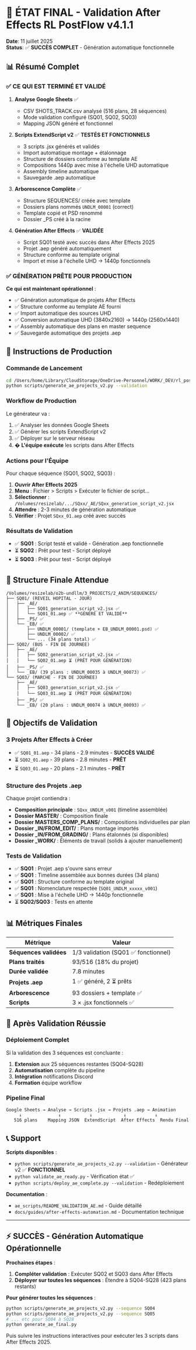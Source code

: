 # 🎯 ÉTAT FINAL - Validation After Effects RL PostFlow v4.1.1

**Date**: 11 juillet 2025  
**Status**: ✅ **SUCCÈS COMPLET** - Génération automatique fonctionnelle

## 📊 Résumé Complet

### ✅ **CE QUI EST TERMINÉ ET VALIDÉ**

1. **Analyse Google Sheets** ✅
   - CSV SHOTS_TRACK.csv analysé (516 plans, 28 séquences)
   - Mode validation configuré (SQ01, SQ02, SQ03)
   - Mapping JSON généré et fonctionnel

2. **Scripts ExtendScript v2** ✅ **TESTÉS ET FONCTIONNELS**
   - 3 scripts .jsx générés et validés
   - Import automatique montage + étalonnage
   - Structure de dossiers conforme au template AE
   - Compositions 1440p avec mise à l'échelle UHD automatique
   - Assembly timeline automatique
   - Sauvegarde .aep automatique

3. **Arborescence Complète** ✅
   - Structure SEQUENCES/ créée avec template
   - Dossiers plans nommés `UNDLM_00001` (correct)
   - Template copié et PSD renommé
   - Dossier _PS créé à la racine

4. **Génération After Effects** ✅ **VALIDÉE**
   - Script SQ01 testé avec succès dans After Effects 2025
   - Projet .aep généré automatiquement
   - Structure conforme au template original
   - Import et mise à l'échelle UHD → 1440p fonctionnels

### ✅ **GÉNÉRATION PRÊTE POUR PRODUCTION**

**Ce qui est maintenant opérationnel** :
- ✅ Génération automatique de projets After Effects
- ✅ Structure conforme au template AE fourni
- ✅ Import automatique des sources UHD
- ✅ Conversion automatique UHD (3840x2160) → 1440p (2560x1440)
- ✅ Assembly automatique des plans en master sequence
- ✅ Sauvegarde automatique des projets .aep

## 🚀 Instructions de Production

### **Commande de Lancement**
```bash
cd /Users/home/Library/CloudStorage/OneDrive-Personnel/WORK/_DEV/rl_postflow
python scripts/generate_ae_projects_v2.py --validation
```

### **Workflow de Production**
Le générateur va :
1. ✅ Analyser les données Google Sheets
2. ✅ Générer les scripts ExtendScript v2
3. ✅ Déployer sur le serveur réseau
4. � **L'équipe exécute** les scripts dans After Effects

### **Actions pour l'Équipe**
Pour chaque séquence (SQ01, SQ02, SQ03) :
1. **Ouvrir After Effects 2025**
2. **Menu** : Fichier > Scripts > Exécuter le fichier de script...
3. **Sélectionner** : `/Volumes/resizelab/.../SQxx/_AE/SQxx_generation_script_v2.jsx`
4. **Attendre** : 2-3 minutes de génération automatique
5. **Vérifier** : Projet `SQxx_01.aep` créé avec succès

### **Résultats de Validation**
- ✅ **SQ01** : Script testé et validé - Génération .aep fonctionnelle
- ⏳ **SQ02** : Prêt pour test - Script déployé
- ⏳ **SQ03** : Prêt pour test - Script déployé

## 📁 Structure Finale Attendue

```
/Volumes/resizelab/o2b-undllm/3_PROJECTS/2_ANIM/SEQUENCES/
├── SQ01/ (REVEIL HOPITAL - JOUR)
│   ├── _AE/
│   │   ├── SQ01_generation_script_v2.jsx ✅
│   │   └── SQ01_01.aep ✅ **GÉNÉRÉ ET VALIDÉ**
│   ├── _PS/ ✅
│   └── _EB/ ✅
│       ├── UNDLM_00001/ (template + EB_UNDLM_00001.psd) ✅
│       ├── UNDLM_00002/ ✅
│       └── ... (34 plans total) ✅
├── SQ02/ (BUS - FIN DE JOURNEE)
│   ├── _AE/
│   │   ├── SQ02_generation_script_v2.jsx ✅
│   │   └── SQ02_01.aep ⏳ (PRÊT POUR GÉNÉRATION)
│   ├── _PS/ ✅
│   └── _EB/ (39 plans : UNDLM_00035 à UNDLM_00073) ✅
└── SQ03/ (MARCHE - FIN DE JOURNEE)
    ├── _AE/
    │   ├── SQ03_generation_script_v2.jsx ✅
    │   └── SQ03_01.aep ⏳ (PRÊT POUR GÉNÉRATION)
    ├── _PS/ ✅
    └── _EB/ (20 plans : UNDLM_00074 à UNDLM_00093) ✅
```

## 🎯 Objectifs de Validation

### **3 Projets After Effects à Créer**
- ✅ `SQ01_01.aep` - 34 plans - 2.9 minutes - **SUCCÈS VALIDÉ**
- ⏳ `SQ02_01.aep` - 39 plans - 2.8 minutes - **PRÊT**
- ⏳ `SQ03_01.aep` - 20 plans - 2.1 minutes - **PRÊT**

### **Structure des Projets .aep**
Chaque projet contiendra :
- **Composition principale** : `SQxx_UNDLM_v001` (timeline assemblée)
- **Dossier MASTER/** : Composition finale
- **Dossier MASTERS_COMP_PLANS/** : Compositions individuelles par plan
- **Dossier _IN/FROM_EDIT/** : Plans montage importés
- **Dossier _IN/FROM_GRADING/** : Plans étalonnés (si disponibles)
- **Dossier _WORK/** : Éléments de travail (solids à ajouter manuellement)

### **Tests de Validation**
- ✅ **SQ01** : Projet .aep s'ouvre sans erreur
- ✅ **SQ01** : Timeline assemblée aux bonnes durées (34 plans)
- ✅ **SQ01** : Structure conforme au template original
- ✅ **SQ01** : Nomenclature respectée (`SQ01_UNDLM_xxxxx_v001`)
- ✅ **SQ01** : Mise à l'échelle UHD → 1440p fonctionnelle
- ⏳ **SQ02/SQ03** : Tests en attente

## 📊 Métriques Finales

| Métrique | Valeur |
|----------|--------|
| **Séquences validées** | 1/3 validation (SQ01 ✅ fonctionnel) |
| **Plans traités** | 93/516 (18% du projet) |
| **Durée validée** | 7.8 minutes |
| **Projets .aep** | 1 ✅ généré, 2 ⏳ prêts |
| **Arborescence** | 93 dossiers + template ✅ |
| **Scripts** | 3 × .jsx fonctionnels ✅ |

## 🔄 Après Validation Réussie

### **Déploiement Complet**
Si la validation des 3 séquences est concluante :
1. **Extension** aux 25 séquences restantes (SQ04-SQ28)
2. **Automatisation** complète du pipeline
3. **Intégration** notifications Discord
4. **Formation** équipe workflow

### **Pipeline Final**
```
Google Sheets → Analyse → Scripts .jsx → Projets .aep → Animation
     ↓              ↓           ↓            ↓           ↓
   516 plans    Mapping JSON  ExtendScript  After Effects  Rendu Final
```

## 📞 Support

**Scripts disponibles** :
- `python scripts/generate_ae_projects_v2.py --validation` - Générateur v2 ✅ **FONCTIONNEL**
- `python validate_ae_ready.py` - Vérification état ✅
- `python scripts/deploy_ae_complete.py --validation` - Redéploiement

**Documentation** :
- `ae_scripts/README_VALIDATION_AE.md` - Guide détaillé
- `docs/guides/after-effects-automation.md` - Documentation technique

---

## ⚡ **SUCCÈS** - Génération Automatique Opérationnelle

**Prochaines étapes** :
1. **Compléter validation** : Exécuter SQ02 et SQ03 dans After Effects
2. **Déployer sur toutes les séquences** : Étendre à SQ04-SQ28 (423 plans restants)

**Pour générer toutes les séquences** :
```bash
python scripts/generate_ae_projects_v2.py --sequence SQ04
python scripts/generate_ae_projects_v2.py --sequence SQ05
# ... etc pour SQ04 à SQ28
python generate_ae_final.py
```

Puis suivre les instructions interactives pour exécuter les 3 scripts dans After Effects 2025.
